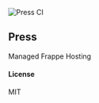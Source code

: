 ![Press CI](https://github.com/frappe/press/actions/workflows/press-server.yml/badge.svg)

## Press

Managed Frappe Hosting

#### License

MIT

